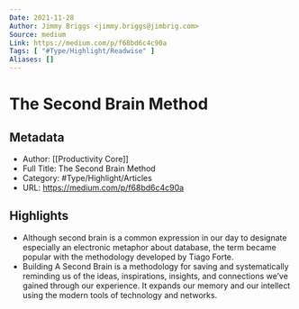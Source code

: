 ```yaml
---
Date: 2021-11-28
Author: Jimmy Briggs <jimmy.briggs@jimbrig.com>
Source: medium
Link: https://medium.com/p/f68bd6c4c90a
Tags: [ "#Type/Highlight/Readwise" ]
Aliases: []
---
```

# The Second Brain Method

## Metadata
- Author: [[Productivity Core]]
- Full Title: The Second Brain Method
- Category: #Type/Highlight/Articles
- URL: https://medium.com/p/f68bd6c4c90a

## Highlights
- Although second brain is a common expression in our day to designate especially an electronic metaphor about database, the term became popular with the methodology developed by Tiago Forte.
- Building A Second Brain is a methodology for saving and systematically reminding us of the ideas, inspirations, insights, and connections we’ve gained through our experience. It expands our memory and our intellect using the modern tools of technology and networks.
